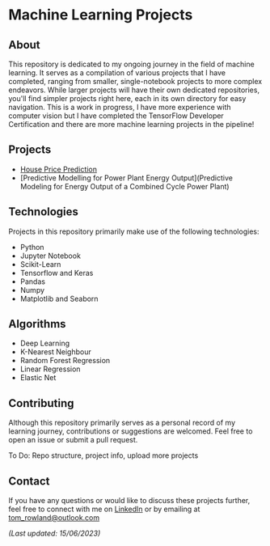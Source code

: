 # Machine Learning Projects

## About
This repository is dedicated to my ongoing journey in the field of machine learning. It serves as a compilation of various projects that I have completed, ranging from smaller, single-notebook projects to more complex endeavors. While larger projects will have their own dedicated repositories, you'll find simpler projects right here, each in its own directory for easy navigation. This is a work in progress, I have more experience with computer vision but I have completed the TensorFlow Developer Certification and there are more machine learning projects in the pipeline!

## Projects 

- [House Price Prediction](House-Prices)
- [Predictive Modelling for Power Plant Energy Output](Predictive Modeling for Energy Output of a Combined Cycle Power Plant)


## Technologies
Projects in this repository primarily make use of the following technologies:
- Python
- Jupyter Notebook
- Scikit-Learn
- Tensorflow and Keras
- Pandas
- Numpy
- Matplotlib and Seaborn

## Algorithms
- Deep Learning
- K-Nearest Neighbour
- Random Forest Regression
- Linear Regression 
- Elastic Net

## Contributing
Although this repository primarily serves as a personal record of my learning journey, contributions or suggestions are welcomed. Feel free to open an issue or submit a pull request.

To Do: Repo structure, project info, upload more projects

## Contact
If you have any questions or would like to discuss these projects further, feel free to connect with me on [LinkedIn](https://www.linkedin.com/in/thomas-rowland1/) or by emailing at [tom_rowland@outlook.com](mailto:tom_rowland@outlook.com)

_(Last updated: 15/06/2023)_
